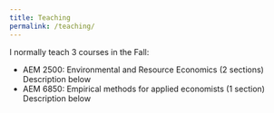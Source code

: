 ```yaml
---
title: Teaching
permalink: /teaching/
---
```


I normally teach 3 courses in the Fall:

- AEM 2500: Environmental and Resource Economics (2 sections)
    Description below
- AEM 6850: Empirical methods for applied economists (1 section)
    Description below
